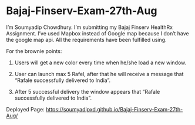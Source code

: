 # Bajaj-Finserv-Exam-27th-Aug

I’m Soumyadip Chowdhury. I’m submitting my Bajaj Finserv HealthRx Assignment. I’ve used Mapbox instead of Google map because I don’t have the google map api. All the requirements have been fulfilled using.

For the brownie points:

1. Users will get a new color every time when he/she load a new window.

2. User can launch max 5 Rafel, after that he will receive a message that “Rafale successfully delivered to India”.

3. After 5 successful delivery the window appears that “Rafale successfully delivered to India”. 

Deployed Page: https://soumyadipxd.github.io/Bajaj-Finserv-Exam-27th-Aug/
